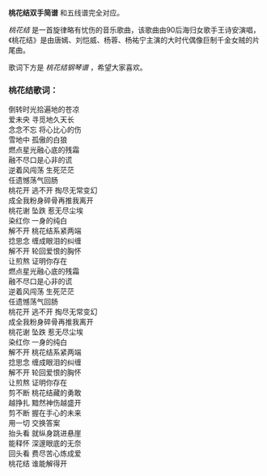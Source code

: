 

**桃花结双手简谱** 和五线谱完全对应。

_桃花结_ 是一首旋律略有忧伤的音乐歌曲，该歌曲由90后海归女歌手王诗安演唱，《桃花结》是由唐嫣、刘恺威、杨蓉、杨祐宁主演的大时代偶像巨制千金女贼的片尾曲。

歌词下方是 _桃花结钢琴谱_ ，希望大家喜欢。

### 桃花结歌词：

倒转时光拾遍地的苍凉  
爱未央 寻觅地久天长  
念念不忘 将心比心的伤  
雪地中 孤傲的白狼  
燃点星光融心底的残霜  
融不尽口是心非的谎  
逆着风闯荡 生死茫茫  
任遗憾荡气回肠  
桃花开 逃不开 掏尽无常变幻  
成全我粉身碎骨再推我离开  
桃花谢 坠跌 惹无尽尘埃  
染红你 一身的纯白  
解不开 桃花结系紧两端  
捻思念 缠成眼泪的纠缠  
解不开 轮回爱恨的胸怀  
让煎熬 证明你存在  
燃点星光融心底的残霜  
融不尽口是心非的谎  
逆着风闯荡 生死茫茫  
任遗憾荡气回肠  
桃花开 逃不开 掏尽无常变幻  
成全我粉身碎骨再推我离开  
桃花谢 坠跌 惹无尽尘埃  
染红你 一身的纯白  
解不开 桃花结系紧两端  
捻思念 缠成眼泪的纠缠  
解不开 轮回爱恨的胸怀  
让煎熬 证明你存在  
剪不断 桃花结藏的勇敢  
越挣扎 黯然神伤越盛开  
剪不断 握在手心的未来  
用一切 交换答案  
抬头看 就纵身跳进悬崖  
能释怀 深邃眼底的无奈  
回头看 费尽苦心炼成爱  
桃花结 谁能解得开

